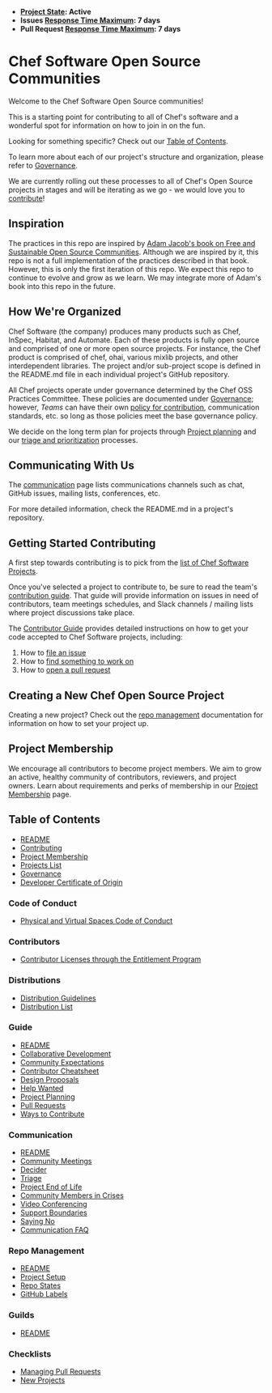 - **[Project State](https://github.com/chef/chef-oss-practices/blob/master/repo-management/repo-states.md): Active**
- **Issues [Response Time Maximum](https://github.com/chef/chef-oss-practices/blob/master/repo-management/repo-states.md): 7 days**
- **Pull Request [Response Time Maximum](https://github.com/chef/chef-oss-practices/blob/master/repo-management/repo-states.md): 7 days**

# Chef Software Open Source Communities

Welcome to the Chef Software Open Source communities!

This is a starting point for contributing to all of Chef's software and a wonderful spot for information on how to join in on the fun.

Looking for something specific? Check out our [Table of Contents](#table-of-contents).

To learn more about each of our project's structure and organization, please refer to [Governance](./governance.md).

We are currently rolling out these processes to all of Chef's Open Source projects in stages and will be iterating as we go - we would love you to [contribute](./CONTRIBUTING.md)!

## Inspiration

The practices in this repo are inspired by [Adam Jacob's book on Free and Sustainable Open Source Communities](https://sfosc.org/). Although we are inspired by it, this repo is not a full implementation of the practices described in that book. However, this is only the first iteration of this repo. We expect this repo to continue to evolve and grow as we learn. We may integrate more of Adam's book into this repo in the future.

## How We're Organized

Chef Software (the company) produces many products such as Chef, InSpec, Habitat, and Automate. Each of these products is fully open source and comprised of one or more open source projects. For instance, the Chef product is comprised of chef, ohai, various mixlib projects, and other interdependent libraries. The project and/or sub-project scope is defined in the README.md file in each individual project's GitHub repository.

All Chef projects operate under governance determined by the Chef OSS Practices Committee. These policies are documented under [Governance](./governance.md); however, *Teams* can have their own [policy for contribution](./repo-management/project-required-setup.md#CONTRIBUTING.md), communication standards, etc. so long as those policies meet the base governance policy.

We decide on the long term plan for projects through [Project planning](./contributors/guide/project-planning.md) and our [triage and prioritization](./contributors/guide/#issues-management-or-triage.md) processes.

## Communicating With Us

The [communication](./communication/README.md) page lists communications channels such as chat, GitHub issues, mailing lists, conferences, etc.

For more detailed information, check the README.md in a project's repository.

## Getting Started Contributing

A first step towards contributing is to pick from the [list of Chef Software Projects](./projects-list.md).

Once you've selected a project to contribute to, be sure to read the team's [contribution guide](./CONTRIBUTING.md). That guide will provide information on issues in need of contributors, team meetings schedules, and Slack channels / mailing lists where project discussions take place.

The [Contributor Guide](./contributors/guide/README.md) provides detailed instructions on how to get your code accepted to Chef Software projects, including:

1. How to [file an issue](./contributors/guide/README.md#file-an-issue)
2. How to [find something to work on](./contributors/guide/README.md#find-something-to-work-on)
3. How to [open a pull request](./contributors/guide/README.md#open-a-pull-request)

## Creating a New Chef Open Source Project

Creating a new project? Check out the [repo management](./repo-management/README.md) documentation for information on how to set your project up.

## Project Membership

We encourage all contributors to become project members. We aim to grow an active, healthy community of contributors, reviewers, and project owners. Learn about requirements and perks of membership in our [Project Membership](./project-membership.md) page.

## Table of Contents

- [README](./README.md)
- [Contributing](./CONTRIBUTING.md)
- [Project Membership](./project-membership.md)
- [Projects List](./projects-list.md)
- [Governance](./governance.md)
- [Developer Certificate of Origin](./DCO.md)

### Code of Conduct

- [Physical and Virtual Spaces Code of Conduct](./CODE_OF_CONDUCT.md)

### Contributors

- [Contributor Licenses through the Entitlement Program](./contributors/contributor-entitlement-program.md)

### Distributions

- [Distribution Guidelines](./distributions/distribution-guidelines.md)
- [Distribution List](./distributions/distribution-list.md)

### Guide

- [README](./contributors/guide/README.md)
- [Collaborative Development](./contributors/guide/collaborative-dev.md)
- [Community Expectations](./contributors/guide/community-expectations.md)
- [Contributor Cheatsheet](./contributors/guide/contributor-cheatsheet.md)
- [Design Proposals](./contributors/guide/design-proposals.md)
- [Help Wanted](./contributors/guide/help-wanted.md)
- [Project Planning](./contributors/guide/project-planning.md)
- [Pull Requests](./contributors/guide/pull-requests.md)
- [Ways to Contribute](./contributors/guide/ways-to-contribute.md)

### Communication

- [README](./communication/README.md)
- [Community Meetings](./communication/community-meetings.md)
- [Decider](./communication/decider.md)
- [Triage](./communication/triage.md)
- [Project End of Life](./communication/project-eol.md)
- [Community Members in Crises](./communication/community-members-in-crisis.md)
- [Video Conferencing](./communication/video-conferencing.md)
- [Support Boundaries](./communication/support-boundaries.md)
- [Saying No](./communication/saying-no.md)
- [Communication FAQ](./communication/communication-faq.md)

### Repo Management

- [README](./repo-management/README.md)
- [Project Setup](./repo-management/project-required-setup.md)
- [Repo States](./repo-management/repo-states.md)
- [GitHub Labels](./repo-management/github-labels.md)

### Guilds

- [README](./guilds/README.md)

### Checklists

- [Managing Pull Requests](./checklists/managing-pull-requests.md)
- [New Projects](./checklists/new-project.md)
